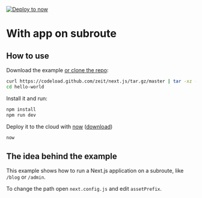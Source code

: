 [![Deploy to now](https://deploy.now.sh/static/button.svg)](https://deploy.now.sh/?repo=https://github.com/zeit/next.js/tree/master/examples/with-app-subroute)

# With app on subroute

## How to use

Download the example [or clone the repo](https://github.com/zeit/next.js):

```bash
curl https://codeload.github.com/zeit/next.js/tar.gz/master | tar -xz --strip=2 next.js-master/examples/hello-world
cd hello-world
```

Install it and run:

```bash
npm install
npm run dev
```

Deploy it to the cloud with [now](https://zeit.co/now) ([download](https://zeit.co/download))

```bash
now
```

## The idea behind the example

This example shows how to run a Next.js application on a subroute, like `/blog` or `/admin`.

To change the path open `next.config.js` and edit `assetPrefix`.
